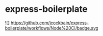 # express-boilerplate

![] https://github.com/jcockbain/express-boilerplate/workflows/Node%20CI/badge.svg